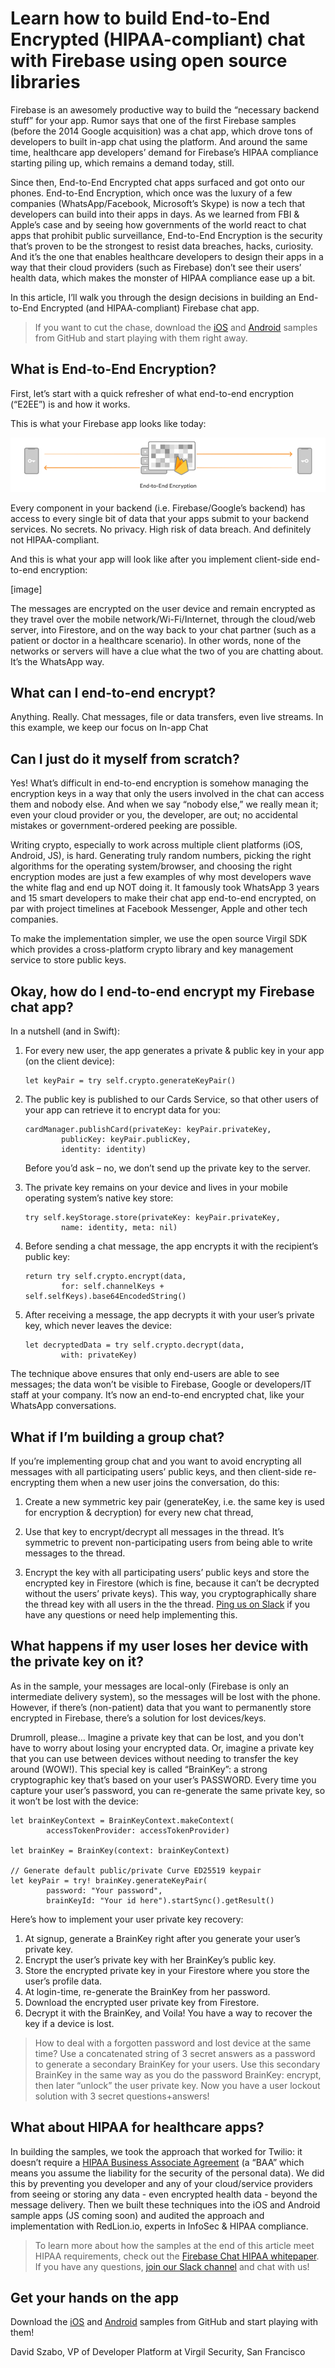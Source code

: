 # Learn how to build End-to-End Encrypted (HIPAA-compliant) chat with Firebase using open source libraries

Firebase is an awesomely productive way to build the “necessary backend stuff” for your app. Rumor says that one of the first Firebase samples (before the 2014 Google acquisition) was a chat app, which drove tons of developers to built in-app chat using the platform. And around the same time, healthcare app developers’ demand for Firebase’s HIPAA compliance starting piling up, which remains a demand today, still.

Since then, End-to-End Encrypted chat apps surfaced and got onto our phones. End-to-End Encryption, which once was the luxury of a few companies (WhatsApp/Facebook, Microsoft’s Skype) is now a tech that developers can build into their apps in days. As we learned from FBI & Apple’s case and by seeing how governments of the world react to chat apps that prohibit public surveillance, End-to-End Encryption is the security that’s proven to be the strongest to resist data breaches, hacks, curiosity. And it’s the one that enables healthcare developers to design their apps in a way that their cloud providers (such as Firebase) don’t see their users’ health data, which makes the monster of HIPAA compliance ease up a bit.

In this article, I’ll walk you through the design decisions in building an End-to-End Encrypted (and HIPAA-compliant) Firebase chat app.

> If you want to cut the chase, download the [iOS](https://github.com/VirgilSecurity/demo-firebase-ios) and [Android](https://github.com/VirgilSecurity/demo-firebase-ios) samples from GitHub and start playing with them right away.

## What is End-to-End Encryption?

First, let’s start with a quick refresher of what end-to-end encryption (“E2EE”) is and how it works.

This is what your Firebase app looks like today:

![Your data in Firebase](FirebaseE2EE.png)

Every component in your backend (i.e. Firebase/Google’s backend) has access to every single bit of data that your apps submit to your backend services. No secrets. No privacy. High risk of data breach. And definitely not HIPAA-compliant.

And this is what your app will look like after you implement client-side end-to-end encryption:

[image]

The messages are encrypted on the user device and remain encrypted as they travel over the mobile network/Wi-Fi/Internet, through the cloud/web server, into Firestore, and on the way back to your chat partner (such as a patient or doctor in a healthcare scenario). In other words, none of the networks or servers will have a clue what the two of you are chatting about. It’s the WhatsApp way.

## What can I end-to-end encrypt?

Anything. Really. Chat messages, file or data transfers, even live streams. In this example, we keep our focus on In-app Chat

## Can I just do it myself from scratch?

Yes! What’s difficult in end-to-end encryption is somehow managing the encryption keys in a way that only the users involved in the chat can access them and nobody else. And when we say “nobody else,” we really mean it; even your cloud provider or you, the developer, are out; no accidental mistakes or government-ordered peeking are possible.

Writing crypto, especially to work across multiple client platforms (iOS, Android, JS), is hard. Generating truly random numbers, picking the right algorithms for the operating system/browser, and choosing the right encryption modes are just a few examples of why most developers wave the white flag and end up NOT doing it. It famously took WhatsApp 3 years and 15 smart developers to make their chat app end-to-end encrypted, on par with project timelines at Facebook Messenger, Apple and other tech companies.

To make the implementation simpler, we use the open source Virgil SDK which provides a cross-platform crypto library and key management service to store public keys.

## Okay, how do I end-to-end encrypt my Firebase chat app?

In a nutshell (and in Swift):
 
1. For every new user, the app generates a private & public key in your app (on the client device):

    ```
    let keyPair = try self.crypto.generateKeyPair()
    ```

2. The public key is published to our Cards Service, so that other users of your app can retrieve it to encrypt data for you:

    ```
    cardManager.publishCard(privateKey: keyPair.privateKey,
            publicKey: keyPair.publicKey,
            identity: identity) 
    ```

	Before you’d ask – no, we don’t send up the private key to the server.

3. The private key remains on your device and lives in your mobile operating system’s native key store:

    ```
	try self.keyStorage.store(privateKey: keyPair.privateKey, 
            name: identity, meta: nil)
    ```
    
4. Before sending a chat message, the app encrypts it with the recipient’s public key:

	```
	return try self.crypto.encrypt(data, 
            for: self.channelKeys + self.selfKeys).base64EncodedString()
    ```
    
5. After receiving a message, the app decrypts it with your user’s private key, which never leaves the device:

    ```
	let decryptedData = try self.crypto.decrypt(data, 
            with: privateKey)
    ```
    
The technique above ensures that only end-users are able to see messages; the data won’t be visible to Firebase, Google or developers/IT staff at your company. It’s now an end-to-end encrypted chat, like your WhatsApp conversations.

## What if I’m building a group chat?

If you’re implementing group chat and you want to avoid encrypting all messages with all participating users’ public keys, and then client-side re-encrypting them when a new user joins the conversation, do this:

1. Create a new symmetric key pair (generateKey, i.e. the same key is used for encryption & decryption) for every new chat thread,

2. Use that key to encrypt/decrypt all messages in the thread. It’s symmetric to prevent non-participating users from being able to write messages to the thread.

3. Encrypt the key with all participating users’ public keys and store the encrypted key in Firestore (which is fine, because it can’t be decrypted without the users’ private keys). This way, you cryptographically share the thread key with all users in the the thread. [Ping us on Slack](https://join.slack.com/t/virgilsecurity/shared_invite/enQtMjg4MDE4ODM3ODA4LTc2OWQwOTQ3YjNhNTQ0ZjJiZDc2NjkzYjYxNTI0YzhmNTY2ZDliMGJjYWQ5YmZiOGU5ZWEzNmJiMWZhYWVmYTM) if you have any questions or need help implementing this.

## What happens if my user loses her device with the private key on it?

As in the sample, your messages are local-only (Firebase is only an intermediate delivery system), so the messages will be lost with the phone. However, if there’s (non-patient) data that you want to permanently store encrypted in Firebase, there’s a solution for lost devices/keys.

Drumroll, please… Imagine a private key that can be lost, and you don't have to worry about losing your encrypted data. Or, imagine a private key that you can use between devices without needing to transfer the key around (WOW!). This special key is called “BrainKey”: a strong cryptographic key that’s based on your user’s PASSWORD. Every time you capture your user’s password, you can re-generate the same private key, so it won’t be lost with the device:

```
let brainKeyContext = BrainKeyContext.makeContext(
        accessTokenProvider: accessTokenProvider)

let brainKey = BrainKey(context: brainKeyContext)

// Generate default public/private Curve ED25519 keypair
let keyPair = try! brainKey.generateKeyPair(
        password: "Your password", 
        brainKeyId: "Your id here").startSync().getResult()
```

Here’s how to implement your user private key recovery:

1. At signup, generate a BrainKey right after you generate your user’s private key.
2. Encrypt the user’s private key with her BrainKey’s public key.
3. Store the encrypted private key in your Firestore where you store the user’s profile data.
4. At login-time, re-generate the BrainKey from her password.
5. Download the encrypted user private key from Firestore.
6. Decrypt it with the BrainKey, and Voila! You have a way to recover the key if a device is lost.
 
> How to deal with a forgotten password and lost device at the same time? Use a concatenated string of 3 secret answers as a password to generate a secondary BrainKey for your users. Use this secondary BrainKey in the same way as you do the password BrainKey: encrypt, then later “unlock” the user private key. Now you have a user lockout solution with 3 secret questions+answers!

## What about HIPAA for healthcare apps?

In building the samples, we took the approach that worked for Twilio: it doesn’t require a [HIPAA Business Associate Agreement](https://www.hhs.gov/hipaa/for-professionals/covered-entities/sample-business-associate-agreement-provisions/index.html) (a “BAA” which means you assume the liability for the security of the personal data). We did this by preventing you developer and any of your cloud/service providers from seeing or storing any data - even encrypted health data - beyond the message delivery. Then we built these techniques into the iOS and Android sample apps (JS coming soon) and audited the approach and implementation with RedLion.io, experts in InfoSec & HIPAA compliance.

> To learn more about how the samples at the end of this article meet HIPAA requirements, check out the [Firebase Chat HIPAA whitepaper](https://virgilsecurity.com/wp-content/uploads/2018/07/Firebase-HIPAA-Chat-Whitepaper-Virgil-Security.pdf). If you have any questions, [join our Slack channel](https://join.slack.com/t/virgilsecurity/shared_invite/enQtMjg4MDE4ODM3ODA4LTc2OWQwOTQ3YjNhNTQ0ZjJiZDc2NjkzYjYxNTI0YzhmNTY2ZDliMGJjYWQ5YmZiOGU5ZWEzNmJiMWZhYWVmYTM) and chat with us!

## Get your hands on the app

Download the [iOS](https://github.com/VirgilSecurity/demo-firebase-ios) and [Android](https://github.com/VirgilSecurity/demo-firebase-ios) samples from GitHub and start playing with them!

David Szabo, VP of Developer Platform at Virgil Security, San Francisco
